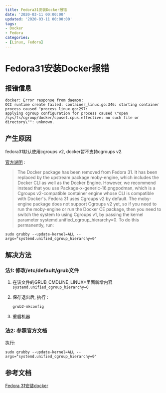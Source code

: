 ```yaml
---
title: Fedora31安装Docker报错
date: '2020-03-11 00:00:00'
updated: '2020-03-11 00:00:00'
tags:
- Docker
- Fedora
categories:
- [Linux, Fedora]
---
```

# Fedora31安装Docker报错

## 报错信息

```
docker: Error response from daemon: 
OCI runtime create failed: container_linux.go:346: starting container process caused "process_linux.go:297: 
applying cgroup configuration for process caused \"open /sys/fs/cgroup/docker/cpuset.cpus.effective: no such file or directory\"": unknown.
```

## 产生原因

fedora31默认使用cgroups v2, docker暂不支持cgroups v2.

[官方说明](https://fedoraproject.org/wiki/Common_F31_bugs#Docker_package_no_longer_available_and_will_not_run_by_default_.28due_to_switch_to_cgroups_v2.29) :
> The Docker package has been removed from Fedora 31. It has been replaced by the upstream package moby-engine, which includes the Docker CLI as well as the Docker Engine. However, we recommend instead that you use Package-x-generic-16.pngpodman, which is a Cgroups v2-compatible container engine whose CLI is compatible with Docker's. Fedora 31 uses Cgroups v2 by default. The moby-engine package does not support Cgroups v2 yet, so if you need to run the moby-engine or run the Docker CE package, then you need to switch the system to using Cgroups v1, by passing the kernel parameter systemd.unified_cgroup_hierarchy=0. To do this permanently, run:
```shell
sudo grubby --update-kernel=ALL --args="systemd.unified_cgroup_hierarchy=0"
```

## 解决方法

### 法1: 修改/etc/default/grub文件

1. 在该文件的GRUB_CMDLINE_LINUX=里面新增内容```systemd.unified_cgroup_hierarchy=0```

2. 保存退出后, 执行 :

   ```shell
   grub2-mkconfig
   ```

3. 重启机器


### 法2: 参照官方文档

执行:
```shell
sudo grubby --update-kernel=ALL --args="systemd.unified_cgroup_hierarchy=0"
```


## 参考文档
[Fedora 31安装docker](https://blog.csdn.net/QQ_DNS/article/details/103542133)
